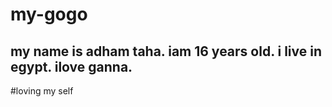 # my-gogo
## my name is adham taha. iam 16 years old. i live in egypt. ilove ganna.
#loving my self
